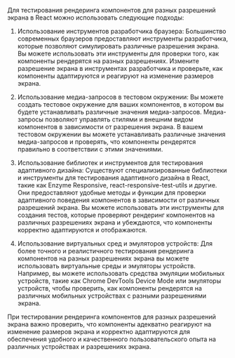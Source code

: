 Для тестирования рендеринга компонентов для разных разрешений экрана в React можно использовать следующие подходы:

1. Использование инструментов разработчика браузера: Большинство современных браузеров предоставляют инструменты разработчика, которые позволяют симулировать различные разрешения экрана. Вы можете использовать эти инструменты для проверки того, как компоненты рендерятся на разных разрешениях. Измените разрешение экрана в инструментах разработчика и проверьте, как компоненты адаптируются и реагируют на изменение размеров экрана.

2. Использование медиа-запросов в тестовом окружении: Вы можете создать тестовое окружение для ваших компонентов, в котором вы будете устанавливать различные значения медиа-запросов. Медиа-запросы позволяют управлять стилями и внешним видом компонентов в зависимости от разрешения экрана. В вашем тестовом окружении вы можете устанавливать различные значения медиа-запросов и проверять, что компоненты рендерятся правильно в соответствии с этими значениями.

3. Использование библиотек и инструментов для тестирования адаптивного дизайна: Существуют специализированные библиотеки и инструменты для тестирования адаптивного дизайна в React, такие как Enzyme Responsive, react-responsive-test-utils и другие. Они предоставляют удобные методы и функции для проверки адаптивного поведения компонентов в зависимости от различных разрешений экрана. Вы можете использовать эти инструменты для создания тестов, которые проверяют рендеринг компонентов на различных разрешениях экрана и убеждаются, что компоненты корректно адаптируются и отображаются.

4. Использование виртуальных сред и эмуляторов устройств: Для более точного и реалистичного тестирования рендеринга компонентов на разных разрешениях экрана вы можете использовать виртуальные среды и эмуляторы устройств. Например, вы можете использовать средства эмуляции мобильных устройств, такие как Chrome DevTools Device Mode или эмуляторы устройств, чтобы проверить, как компоненты рендерятся на различных мобильных устройствах с разными разрешениями экрана.

При тестировании рендеринга компонентов для разных разрешений экрана важно проверить, что компоненты адекватно реагируют на изменение размеров экрана и корректно адаптируются для обеспечения удобного и качественного пользовательского опыта на различных устройствах и разрешениях экрана.